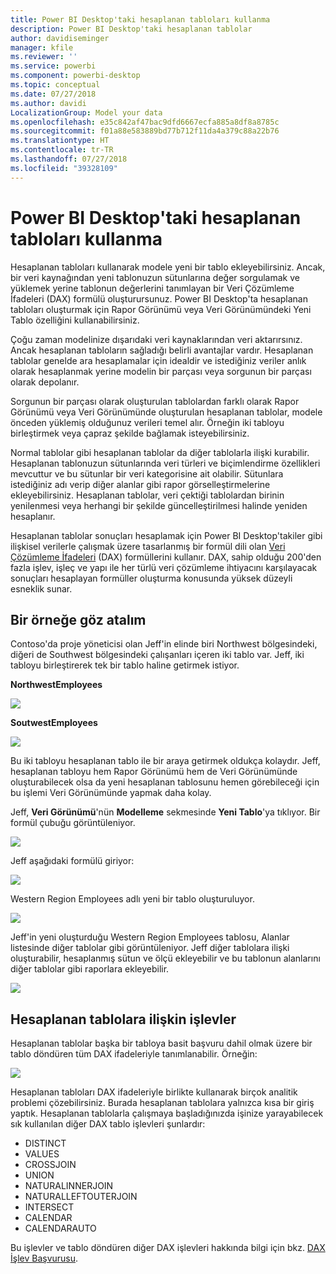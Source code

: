 ```yaml
---
title: Power BI Desktop'taki hesaplanan tabloları kullanma
description: Power BI Desktop'taki hesaplanan tablolar
author: davidiseminger
manager: kfile
ms.reviewer: ''
ms.service: powerbi
ms.component: powerbi-desktop
ms.topic: conceptual
ms.date: 07/27/2018
ms.author: davidi
LocalizationGroup: Model your data
ms.openlocfilehash: e35c842af47bac9dfd6667ecfa885a8df8a8785c
ms.sourcegitcommit: f01a88e583889bd77b712f11da4a379c88a22b76
ms.translationtype: HT
ms.contentlocale: tr-TR
ms.lasthandoff: 07/27/2018
ms.locfileid: "39328109"
---
```

# <a name="using-calculated-tables-in-power-bi-desktop"></a>Power BI Desktop'taki hesaplanan tabloları kullanma
Hesaplanan tabloları kullanarak modele yeni bir tablo ekleyebilirsiniz. Ancak, bir veri kaynağından yeni tablonuzun sütunlarına değer sorgulamak ve yüklemek yerine tablonun değerlerini tanımlayan bir Veri Çözümleme İfadeleri (DAX) formülü oluşturursunuz. Power BI Desktop'ta hesaplanan tabloları oluşturmak için Rapor Görünümü veya Veri Görünümündeki Yeni Tablo özelliğini kullanabilirsiniz.

Çoğu zaman modelinize dışarıdaki veri kaynaklarından veri aktarırsınız. Ancak hesaplanan tabloların sağladığı belirli avantajlar vardır. Hesaplanan tablolar genelde ara hesaplamalar için idealdir ve istediğiniz veriler anlık olarak hesaplanmak yerine modelin bir parçası veya sorgunun bir parçası olarak depolanır.

Sorgunun bir parçası olarak oluşturulan tablolardan farklı olarak Rapor Görünümü veya Veri Görünümünde oluşturulan hesaplanan tablolar, modele önceden yüklemiş olduğunuz verileri temel alır. Örneğin iki tabloyu birleştirmek veya çapraz şekilde bağlamak isteyebilirsiniz.

Normal tablolar gibi hesaplanan tablolar da diğer tablolarla ilişki kurabilir. Hesaplanan tablonuzun sütunlarında veri türleri ve biçimlendirme özellikleri mevcuttur ve bu sütunlar bir veri kategorisine ait olabilir. Sütunlara istediğiniz adı verip diğer alanlar gibi rapor görselleştirmelerine ekleyebilirsiniz. Hesaplanan tablolar, veri çektiği tablolardan birinin yenilenmesi veya herhangi bir şekilde güncelleştirilmesi halinde yeniden hesaplanır.

Hesaplanan tablolar sonuçları hesaplamak için Power BI Desktop'takiler gibi ilişkisel verilerle çalışmak üzere tasarlanmış bir formül dili olan [Veri Çözümleme İfadeleri](https://msdn.microsoft.com/library/gg413422.aspx) (DAX) formüllerini kullanır. DAX, sahip olduğu 200'den fazla işlev, işleç ve yapı ile her türlü veri çözümleme ihtiyacını karşılayacak sonuçları hesaplayan formüller oluşturma konusunda yüksek düzeyli esneklik sunar.

## <a name="lets-look-at-an-example"></a>Bir örneğe göz atalım
Contoso'da proje yöneticisi olan Jeff'in elinde biri Northwest bölgesindeki, diğeri de Southwest bölgesindeki çalışanları içeren iki tablo var. Jeff, iki tabloyu birleştirerek tek bir tablo haline getirmek istiyor.

**NorthwestEmployees**

 ![](media/desktop-calculated-tables/calctables_nwempl.png)

**SoutwestEmployees**

 ![](media/desktop-calculated-tables/calctables_swempl.png)

Bu iki tabloyu hesaplanan tablo ile bir araya getirmek oldukça kolaydır. Jeff, hesaplanan tabloyu hem Rapor Görünümü hem de Veri Görünümünde oluşturabilecek olsa da yeni hesaplanan tablosunu hemen görebileceği için bu işlemi Veri Görünümünde yapmak daha kolay.

Jeff, **Veri Görünümü**'nün **Modelleme** sekmesinde **Yeni Tablo**'ya tıklıyor. Bir formül çubuğu görüntüleniyor.

 ![](media/desktop-calculated-tables/calctables_formulabarempty.png)

Jeff aşağıdaki formülü giriyor:

 ![](media/desktop-calculated-tables/calctables_formulabarformula.png)

Western Region Employees adlı yeni bir tablo oluşturuluyor.

 ![](media/desktop-calculated-tables/calctables_westregionempl.png)

Jeff'in yeni oluşturduğu Western Region Employees tablosu, Alanlar listesinde diğer tablolar gibi görüntüleniyor. Jeff diğer tablolara ilişki oluşturabilir, hesaplanmış sütun ve ölçü ekleyebilir ve bu tablonun alanlarını diğer tablolar gibi raporlara ekleyebilir.

 ![](media/desktop-calculated-tables/calctables_fieldlist.png)

## <a name="functions-for-calculated-tables"></a>Hesaplanan tablolara ilişkin işlevler
Hesaplanan tablolar başka bir tabloya basit başvuru dahil olmak üzere bir tablo döndüren tüm DAX ifadeleriyle tanımlanabilir. Örneğin:

 ![](media/desktop-calculated-tables/calctables_formulabarsimpleformula.png)

Hesaplanan tabloları DAX ifadeleriyle birlikte kullanarak birçok analitik problemi çözebilirsiniz. Burada hesaplanan tablolara yalnızca kısa bir giriş yaptık. Hesaplanan tablolarla çalışmaya başladığınızda işinize yarayabilecek sık kullanılan diğer DAX tablo işlevleri şunlardır:

* DISTINCT
* VALUES
* CROSSJOIN
* UNION
* NATURALINNERJOIN
* NATURALLEFTOUTERJOIN
* INTERSECT
* CALENDAR
* CALENDARAUTO

Bu işlevler ve tablo döndüren diğer DAX işlevleri hakkında bilgi için bkz. [DAX İşlev Başvurusu](https://msdn.microsoft.com/ee634396.aspx).

